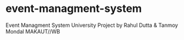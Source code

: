 # event-managment-system
Event Managment System
University Project by Rahul Dutta & Tanmoy Mondal
MAKAUT//WB
